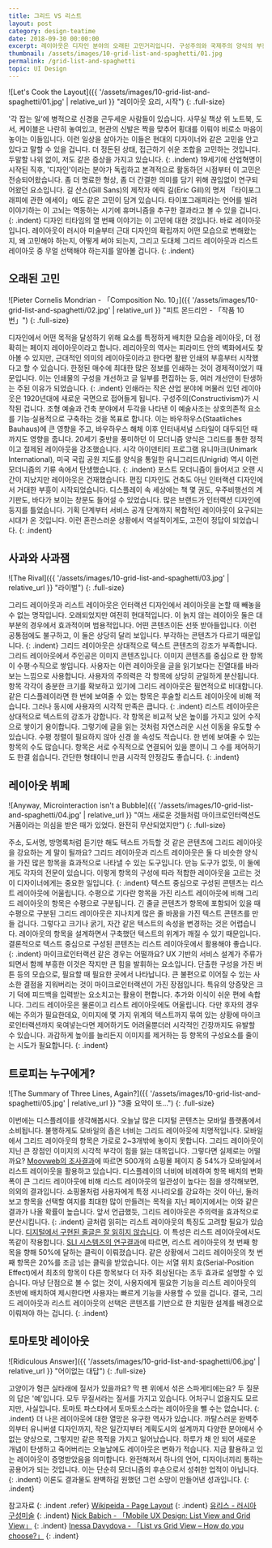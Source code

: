```yaml
---
title: 그리드 VS 리스트
layout: post
category: design-teatime
date: 2018-09-30 00:00:00
excerpt: 레이아웃은 디자인 분야의 오래된 고민거리입니다. 구성주의와 국제주의 양식의 부흥부터 현대 인터랙션 디자인의 라이벌, 그리드와 리스트에 대해 사유합니다.
thumbnail: /assets/images/10-grid-list-and-spaghetti/01.jpg
permalink: /grid-list-and-spaghetti
topic: UI Design
---
```


![Let's Cook the Layout]({{ '/assets/images/10-grid-list-and-spaghetti/01.jpg' | relative_url }} "레이아웃 요리, 시작")
{: .full-size}

'각 잡는 일'에 병적으로 신경을 곤두세운 사람들이 있습니다. 사무실 책상 위 노트북, 도서, 케이블은 나란히 놓여있고, 현관의 신발은 짝을 맞추어 횡대를 이뤄야 비로소 마음이 놓이는 이들입니다. 이런 일상을 살아가는 이들은 현대의 디자이너와 같은 고민을 안고 있다고 말할 수 있을 겁니다. 더 정돈된 상태, 접근하기 쉬운 조합을 고민하는 것입니다. 두말할 나위 없이, 저도 같은 증상을 가지고 있습니다.
{: .indent}
19세기에 산업혁명이 시작된 직후, '디자인'이라는 분야가 독립하고 본격적으로 활동하던 시점부터 이 고민은 전승되어왔습니다. 좀 더 명료한 형상, 좀 더 간결한 의미를 담기 위해 끊임없이 연구되어왔던 요소입니다. 길 산스(Gill Sans)의 제작자 에릭 길(Eric Gill)의 명저 「타이포그래피에 관한 에세이」에도 같은 고민이 담겨 있습니다. 타이포그래피라는 언어를 빌려 이야기하는 이 고뇌는 역동하는 시기에 휴머니즘을 추구한 결과라고 볼 수 있을 겁니다.
{: .indent}
디자인 티타임의 열 번째 이야기는 이 고민에 대한 것입니다. 바로 레이아웃입니다. 레이아웃이 러시아 미술부터 근대 디자인의 확립까지 어떤 모습으로 변해왔는지, 왜 고민해야 하는지, 어떻게 써야 되는지, 그리고 도대체 그리드 레이아웃과 리스트 레이아웃 중 무얼 선택해야 하는지를 알아볼 겁니다.
{: .indent}

## 오래된 고민

![Pieter Cornelis Mondrian - 「Composition No. 10」]({{ '/assets/images/10-grid-list-and-spaghetti/02.jpg' | relative_url }} "피트 몬드리안 - 「작품 10번」")
{: .full-size}

디자인에서 어떤 목적을 달성하기 위해 요소를 특정하게 배치한 모습을 레이아웃, 더 정확히는 페이지 레이아웃이라고 합니다. 레리아웃의 역사는 피라미드 안의 벽화에서도 찾아볼 수 있지만, 근대적인 의미의 레이아웃이라고 한다면 활판 인쇄의 부흥부터 시작했다고 할 수 있습니다. 한정된 매수에 최대한 많은 정보를 인쇄하는 것이 경제적이었기 때문입니다. 이는 인쇄물의 구성을 개선하고 글 일부를 편집하는 등, 여러 개선안이 탄생하는 주된 이유가 되었습니다.
{: .indent}
인쇄라는 작은 산업 분야에 머물러 있던 레이아웃은 1920년대에 새로운 국면으로 접어들게 됩니다. 구성주의(Constructivism)가 시작된 겁니다. 조형 예술과 건축 분야에서 두각을 나타낸 이 예술사조는 상호의존적 요소를 기능·실용적으로 구축하는 것을 목표로 합니다. 이는 바우하우스(Staatliches Bauhaus)에 큰 영향을 주고, 바우하우스 해체 이후 인터내셔널 스타일이 대두되던 때까지도 영향을 줍니다. 20세기 중반을 풍미하던 이 모더니즘 양식은 그리드를 통한 정적이고 절제된 레이아웃을 강조했습니다. 시각 아이덴티티 프로그램 유니마크(Unimark International), 미국 국립 공원 지도를 양식을 통일한 유니그리드(Unigrid) 역시 이런 모더니즘의 기류 속에서 탄생했습니다.
{: .indent}
포스트 모더니즘이 들어서고 오랜 시간이 지났지만 레이아웃은 건재했습니다. 편집 디자인도 건축도 아닌 인터랙션 디자인에서 거대한 부흥이 시작되었습니다. 디스플레이 속 세상에는 책 몇 권도, 우주비행선의 계기판도, 바다가 보이는 창문도 들어설 수 있었습니다. 많은 브랜드가 인터랙션 디자인에 둥지를 틀었습니다. 기획 단계부터 서비스 공개 단계까지 복합적인 레이아웃이 요구되는 시대가 온 것입니다. 이런 혼란스러운 상황에서 역설적이게도, 고전이 정답이 되었습니다.
{: .indent}

## 사과와 사과잼

![The Rival]({{ '/assets/images/10-grid-list-and-spaghetti/03.jpg' | relative_url }} "라이벌")
{: .full-size}

그리드 레이아웃과 리스트 레이아웃은 인터랙션 디자인에서 레이아웃을 논할 때 빼놓을 수 없는 명작입니다. 오래되었지만 여전히 현대적입니다. 이 늙지 않는 레이아웃 둘은 대부분의 경우에서 효과적이며 범용적입니다. 어떤 콘텐츠이든 선뜻 받아들입니다. 이런 공통점에도 불구하고, 이 둘은 상당히 달리 보입니다. 부각하는 콘텐츠가 다르기 때문입니다.
{: .indent}
그리드 레이아웃은 상대적으로 텍스트 콘텐츠의 강조가 부족합니다. 그리드 레이아웃에서 주인공은 이미지 콘텐츠입니다. 이미지 콘텐츠를 중심으로 한 항목이 수평·수직으로 쌓입니다. 사용자는 이런 레이아웃을 글을 읽기보다는 진열대를 바라보는 느낌으로 사용합니다. 사용자의 주의력은 각 항목에 상당히 균일하게 분산됩니다. 항목 각각이 충분한 크기를 확보하고 있기에 그리드 레이아웃은 필연적으로 비대합니다. 같은 디스플레이라면 한 번에 보여줄 수 있는 항목은 후술할 리스트 레이아웃에 비해 적습니다. 그러나 동시에 사용자의 시각적 만족은 큽니다.
{: .indent}
리스트 레이아웃은 상대적으로 텍스트의 강조가 강합니다. 각 항목은 비교적 낮은 높이를 가지고 있어 수직으로 쌓이기 용이합니다. 그렇기에 글을 읽는 것처럼 자연스러운 시선 이동을 유도할 수 있습니다. 수평 정렬이 필요하지 않아 신경 쓸 속성도 적습니다. 한 번에 보여줄 수 있는 항목의 수도 많습니다. 항목은 서로 수직적으로 연결되어 있을 뿐이니 그 수를 제어하기도 한결 쉽습니다. 간단한 형태이니 만큼 시각적 안정감도 좋습니다.
{: .indent}

## 레이아웃 뷔페

![Anyway, Microinteraction isn't a Bubble]({{ '/assets/images/10-grid-list-and-spaghetti/04.jpg' | relative_url }} "여느 새로운 것들처럼 마이크로인터랙션도 거품이라는 의심을 받은 때가 있었다. 완전히 무산되었지만")
{: .full-size}

주소, 도서명, 방명록처럼 듣기만 해도 텍스트 가득할 것 같은 콘텐츠에 그리드 레이아웃을 강요하는 게 말이 될까요? 그리드 레이아웃과 리스트 레이아웃은 둘 다 비슷한 양식을 가진 많은 항목을 효과적으로 나타낼 수 있는 도구입니다. 만능 도구가 없듯, 이 둘에게도 각자의 전문이 있습니다. 이렇게 항목의 구성에 따라 적합한 레이아웃을 고르는 것이 디자이너에게는 중요한 일입니다.
{: .indent}
텍스트 중심으로 구성된 콘텐츠는 리스트 레이아웃에 어울립니다. 수평으로 기다란 항목을 가진 리스트 레이아웃에 비해 그리드 레이아웃의 항목은 수평으로 구분됩니다. 긴 줄글 콘텐츠가 항목에 포함되어 있을 때 수평으로 구분된 그리드 레이아웃은 지나치게 많은 줄 바꿈을 가진 텍스트 콘텐츠를 만들 겁니다. 그렇다고 크기나 굵기, 자간 같은 텍스트의 속성을 변경하는 것은 어렵습니다. 레이아웃의 항목을 설계하면서 구축했던 텍스트의 위계가 깨질 수 있기 때문입니다. 결론적으로 텍스트 중심으로 구성된 콘텐츠는 리스트 레이아웃에서 활용해야 좋습니다.
{: .indent}
마이크로인터랙션 같은 경우는 어떨까요? UX 기반의 서비스 설계가 주류가 되면서 함께 부흥한 이것은 작지만 큰 힘을 발휘하는 요소입니다. 단출한 구성을 가진 버튼 등의 모습으로, 필요할 때 필요한 곳에서 나타납니다. 큰 불편으로 이어질 수 있는 사소한 결점을 지워버리는 것이 마이크로인터랙션이 가진 장점입니다. 특유의 앙증맞은 크기 덕에 피드백을 입력받는 요소치고는 활용이 편합니다. 추가와 이식이 쉬운 편에 속합니다. 그리드 레이아웃은 물론이고 리스트 레이아웃에도 어울립니다. 다만 후자의 경우에는 주의가 필요한데요, 이미지에 몇 가지 위계의 텍스트까지 묶여 있는 상황에 마이크로인터랙션까지 욱여넣는다면 제어하기도 어려울뿐더러 시각적인 긴장까지도 유발할 수 있습니다. 과감하게 높이를 늘리든지 이미지를 제거하는 등 항목의 구성요소를 줄이는 시도가 필요합니다.
{: .indent}

## 트로피는 누구에게?

![The Summary of Three Lines, Again?]({{ '/assets/images/10-grid-list-and-spaghetti/05.jpg' | relative_url }} "3줄 요약이 또…")
{: .full-size}

이번에는 디스플레이를 생각해봅시다. 오늘날 많은 디지털 콘텐츠는 모바일 플랫폼에서 소비됩니다. 불행하게도 모바일의 좁은 너비는 그리드 레이아웃에 치명적입니다. 모바일에서 그리드 레이아웃의 항목은 가로로 2~3개밖에 놓이지 못합니다. 그리드 레이아웃이 지닌 큰 장점인 이미지의 시각적 부각이 힘을 잃는 대목입니다. 그렇다면 실제로는 어떨까요? [Moovweb의 조사결과](https://www.moovweb.com/list-view-vs-grid-view-best-option-for-mobile/)에 따르면 500개의 쇼핑몰 페이지 중 54%가 모바일에서 리스트 레이아웃을 활용하고 있습니다. 디스플레이의 너비에 비례하여 항목 배치의 변화폭이 큰 그리드 레이아웃에 비해 리스트 레이아웃의 일관성이 높다는 점을 생각해보면, 의외의 결과입니다. 쇼핑몰처럼 사용자에게 특정 시나리오를 강요하는 것이 아닌, 둘러보고 항목을 선택할 여지를 최대한 많이 만들려는 목적을 지닌 페이지에서는 이와 같은 결과가 나올 확률이 높습니다. 앞서 언급했듯, 그리드 레이아웃은 주의력을 효과적으로 분산시킵니다.
{: .indent}
글처럼 읽히는 리스트 레이아웃의 특징도 고려할 필요가 있습니다. [디지털에서 구현된 줄글은 잘 읽히지 않습니다](https://www.nngroup.com/articles/f-shaped-pattern-reading-web-content-discovered/). 이 특성은 리스트 레이아웃에서도 똑같이 작용합니다. [SLI 시스템즈의 연구결과](https://blog.sli-systems.com/blog/2006/09/grid-vs-list-view-for-search-results.html)에 따르면, 리스트 레이아웃의 첫 번째 항목을 향해 50%에 달하는 클릭이 이뤄졌습니다. 같은 상황에서 그리드 레이아웃의 첫 번째 항목은 20%를 조금 넘는 클릭을 받았습니다. 이는 서열 위치 효(Serial-Position Effect)에서 최초의 항목이 다른 항목보다 더 자주 회상된다는 초두 효과로 설명할 수 있습니다. 마냥 단점으로 볼 수 없는 것이, 사용자에게 필요한 기능을 리스트 레이아웃의 초반에 배치하여 제시한다면 사용자는 빠르게 기능을 사용할 수 있을 겁니다. 결국, 그리드 레이아웃과 리스트 레이아웃의 선택은 콘텐츠를 기반으로 한 치밀한 설계를 배경으로 이뤄져야 하는 겁니다.
{: .indent}

## 토마토맛 레이아웃

![Ridiculous Answer]({{ '/assets/images/10-grid-list-and-spaghetti/06.jpg' | relative_url }} "어이없는 대답")
{: .full-size}

고양이가 헝큰 실타래에 질서가 있을까요? 막 팬 위에서 섞은 스파게티에는요? 두 질문의 답은 '예'입니다. 모두 무질서라는 질서를 가지고 있습니다. 어처구니 없을지도 모르지만, 사실입니다. 토마토 파스타에서 토마토소스라는 레이아웃을 뺄 수는 없습니다.
{: .indent}
더 나은 레이아웃에 대한 열망은 유구한 역사가 있습니다. 까탈스러운 완벽주의부터 유니버셜 디자인까지, 작은 일간지부터 계획도시의 설계까지 다양한 분야에서 수 없는 양상으로, 그렇지만 같은 목적을 가지고 일어났습니다. 하루가 채 안 되어 새로운 개념이 탄생하고 죽어버리는 오늘날에도 레이아웃은 변화가 적습니다. 지금 활용하고 있는 레이아웃이 증명받았음을 의미합니다. 완전해져서 하나의 언어, 디자이너끼리 통하는 공용어가 되는 것입니다. 이는 단순히 모더니즘의 후손으로서 성취한 업적이 아닙니다.
{: .indent}
이론도 결과물도 완벽하길 원했던 그런 소망이 만들어낸 성과입니다.
{: .indent}

참고자료
{: .indent .refer}
[Wikipeida - Page Layout](https://en.wikipedia.org/wiki/Page_layout)
{: .indent}
[유리스 - 러시아 구성미술](http://www.euris.co.kr/eurasiaDB/Photo/sub/ru_picture.asp?code=architect&board_idx=79)
{: .indent}
[Nick Babich - 「Mobile UX Design: List View and Grid View」](https://uxplanet.org/mobile-ux-design-list-view-and-grid-view-8f129b56fd5b)
{: .indent}
[Inessa Davydova - 「List vs Grid View – How do you choose?」](https://www.digitalsurgeons.com/thoughts/creative/list-vs-grid-view-how-do-you-choose/)
{: .indent}